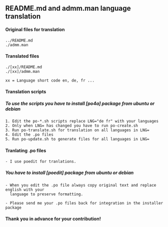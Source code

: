 ## README.md and admm.man language translation

#### Original files for translation
    ../README.md
    ./admm.man

#### Translated files
    ./[xx]/README.md
    ./[xx]/admm.man

    xx = Language short code en, de, fr ...

#### Translation scripts
#####    To use the scripts you have to install [po4a] package from ubuntu or debian

    1. Edit the po-*.sh scripts replace LNG="de fr" with your languages
    2. Only when LNG= has changed you have to run po-create.sh
    3. Run po-translate.sh for translation on all languages in LNG=
    4. Edit the .po files
    5. Run po-update.sh to generate files for all languages in LNG=

#### Tranlating .po files
    - I use poedit for tranlations.
#####    You have to install [poedit]  package from ubuntu or debian
    - When you edit the .po file always copy original text and replace english with your
      language to preserve formatting.

    - Please send me your .po files back for integration in the installer package

#### Thank you in advance for your contribution!
